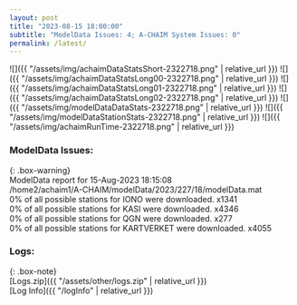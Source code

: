 ```yaml
---
layout: post
title: "2023-08-15 18:00:00"
subtitle: "ModelData Issues: 4; A-CHAIM System Issues: 0"
permalink: /latest/
---
```


![]({{ "/assets/img/achaimDataStatsShort-2322718.png" | relative_url }})
![]({{ "/assets/img/achaimDataStatsLong00-2322718.png" | relative_url }})
![]({{ "/assets/img/achaimDataStatsLong01-2322718.png" | relative_url }})
![]({{ "/assets/img/achaimDataStatsLong02-2322718.png" | relative_url }})
![]({{ "/assets/img/modelDataDataStats-2322718.png" | relative_url }})
![]({{ "/assets/img/modelDataStationStats-2322718.png" | relative_url }})
![]({{ "/assets/img/achaimRunTime-2322718.png" | relative_url }})


### ModelData Issues:  
  
{: .box-warning}  
 ModelData report for 15-Aug-2023 18:15:08   
 /home2/achaim1/A-CHAIM/modelData/2023/227/18/modelData.mat   
 0% of all possible stations for IONO were downloaded. x1341   
 0% of all possible stations for KASI were downloaded. x4346   
 0% of all possible stations for QGN were downloaded. x277   
 0% of all possible stations for KARTVERKET were downloaded. x4055   
  


### Logs:  
  
{: .box-note}  
[Logs.zip]({{ "/assets/other/logs.zip" | relative_url }})  
[Log Info]({{ "/logInfo" | relative_url }})  
